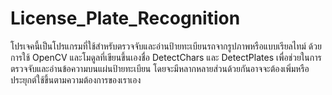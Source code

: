 # License_Plate_Recognition
โปรเจคนี้เป็นโปรแกรมที่ใช้สำหรับตรวจจับและอ่านป้ายทะเบียนรถจากรูปภาพหรือแบบเรียลไทม์ ด้วยการใช้ OpenCV และโมดูลที่เขียนขึ้นเองชื่อ DetectChars และ DetectPlates เพื่อช่วยในการตรวจจับและอ่านข้อความบนแผ่นป้ายทะเบียน โดยจะมีหลากหลายส่วนด้วยกันอาจจะต้องเพิ่มหรือประยุกต์ใช้ขึ้นตามความต้องการของเราเอง
